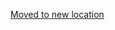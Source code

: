 [Moved to new location](https://github.com/DataTalksClub/machine-learning-zoomcamp/blob/master/08-deep-learning/14-explore-more.md)